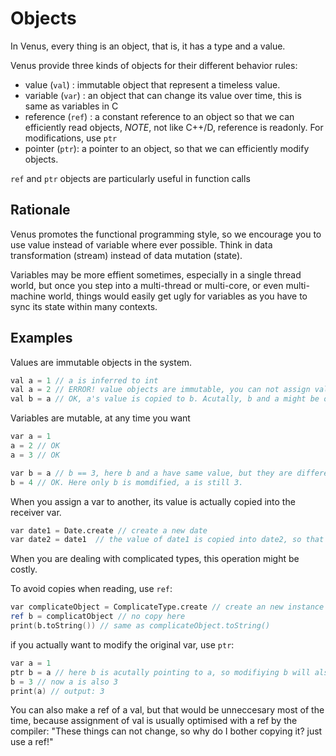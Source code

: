 # Objects

In Venus, every thing is an object, that is, it has a type and a value.

Venus provide three kinds of objects for their different behavior rules:

- value (`val`) : immutable object that represent a timeless value. 
- variable (`var`) : an object that can change its value over time, this is same as variables in C
- reference (`ref`) : a constant reference to an object so that we can efficiently read objects, *NOTE*, not like C++/D, reference is readonly. For modifications, use `ptr`
- pointer (`ptr`): a pointer to an object, so that we can efficiently modify objects.

`ref` and `ptr` objects are particularly useful in function calls


## Rationale
Venus promotes the functional programming style, so we encourage you to use value instead of variable where ever possible. Think in data transformation (stream) instead of data mutation (state).

Variables may be more effient sometimes, especially in a single thread world, but once you step into a multi-thread or multi-core, or even multi-machine world, things would easily get ugly for variables as you have to sync its state within many contexts.

## Examples

Values are immutable objects in the system.
```d
val a = 1 // a is inferred to int
val a = 2 // ERROR! value objects are immutable, you can not assign value to it
val b = a // OK, a's value is copied to b. Acutally, b and a might be optimized to be the same memory block.
```

Variables are mutable, at any time you want

```d
var a = 1 
a = 2 // OK
a = 3 // OK

var b = a // b == 3, here b and a have same value, but they are different.
b = 4 // OK. Here only b is momdified, a is still 3.
```
When you assign a var to another, its value is actually copied into the receiver var.

```d
var date1 = Date.create // create a new date
var date2 = date1  // the value of date1 is copied into date2, so that modifying date2 would not affect date1
```
When you are dealing with complicated types, this operation might be costly.

To avoid copies when reading, use `ref`: 

```d
var complicateObject = ComplicateType.create // create an new instance of 
ref b = complicatObject // no copy here
print(b.toString()) // same as complicateObject.toString()
```

if you actually want to modify the original var, use `ptr`:

```d
var a = 1
ptr b = a // here b is acutally pointing to a, so modifiying b will also change a
b = 3 // now a is also 3
print(a) // output: 3
```

You can also make a ref of a val, but that would be unneccesary most of the time,
because assignment of val is usually optimised with a ref by the compiler:
"These things can not change, so why do I bother copying it? just use a ref!"


